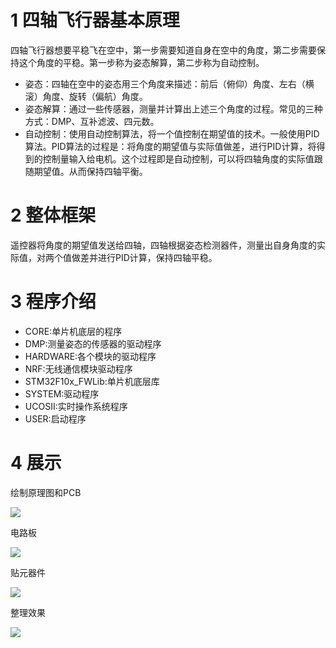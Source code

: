 ﻿# 1 四轴飞行器基本原理

四轴飞行器想要平稳飞在空中，第一步需要知道自身在空中的角度，第二步需要保持这个角度的平稳。第一步称为姿态解算，第二步称为自动控制。

* 姿态：四轴在空中的姿态用三个角度来描述：前后（俯仰）角度、左右（横滚）角度、旋转（偏航）角度。
* 姿态解算：通过一些传感器，测量并计算出上述三个角度的过程。常见的三种方式：DMP、互补滤波、四元数。
* 自动控制：使用自动控制算法，将一个值控制在期望值的技术。一般使用PID算法。PID算法的过程是：将角度的期望值与实际值做差，进行PID计算，将得到的控制量输入给电机。这个过程即是自动控制，可以将四轴角度的实际值跟随期望值。从而保持四轴平衡。

# 2 整体框架

遥控器将角度的期望值发送给四轴，四轴根据姿态检测器件，测量出自身角度的实际值，对两个值做差并进行PID计算，保持四轴平稳。


# 3 程序介绍

* CORE:单片机底层的程序
* DMP:测量姿态的传感器的驱动程序
* HARDWARE:各个模块的驱动程序
* NRF:无线通信模块驱动程序
* STM32F10x_FWLib:单片机底层库
* SYSTEM:驱动程序
* UCOSII:实时操作系统程序
* USER:启动程序



# 4 展示



绘制原理图和PCB


![](https://github.com/zhang555/my_quadcopter/blob/master/1.jpg)



电路板


![](https://github.com/zhang555/my_quadcopter/blob/master/2.jpg)

贴元器件


![](https://github.com/zhang555/my_quadcopter/blob/master/3.jpg)


整理效果


![](https://github.com/zhang555/my_quadcopter/blob/master/4.jpg)





